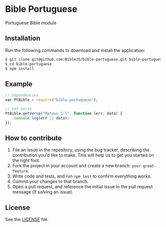 # Bible Portuguese
Portuguese Bible module

## Installation
Run the following commands to download and install the application:

```sh
$ git clone git@github.com:BibleJS/bible-portuguese.git bible-portuguese
$ cd bible-portuguese
$ npm install
```

## Example

```js
// Dependencies
var PtBible = require("bible-portuguese");

// Get verse
PtBible.getVerse("Mateus 1:1", function (err, data) {
    console.log(err || data);
});

```

## How to contribute

1. File an issue in the repository, using the bug tracker, describing the
   contribution you'd like to make. This will help us to get you started on the
   right foot.
2. Fork the project in your account and create a new branch:
   `your-great-feature`.
3. Write code and tests, and run `npm test` to confirm everything works.
3. Commit your changes to that branch.
4. Open a pull request, and reference the initial issue in the pull request
   message (if solving an issue).

## License
See the [LICENSE](./LICENSE) file.
